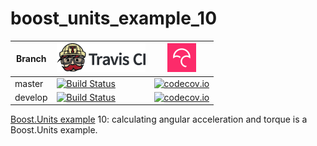 # boost_units_example_10

Branch|[![Travis CI logo](TravisCI.png)](https://travis-ci.org)|[![Codecov logo](Codecov.png)](https://www.codecov.io)
---|---|---
master|[![Build Status](https://travis-ci.org/richelbilderbeek/boost_units_example_10.svg?branch=master)](https://travis-ci.org/richelbilderbeek/boost_units_example_10)|[![codecov.io](https://codecov.io/github/richelbilderbeek/boost_units_example_10/coverage.svg?branch=master)](https://codecov.io/github/richelbilderbeek/boost_units_example_10/branch/master)
develop|[![Build Status](https://travis-ci.org/richelbilderbeek/boost_units_example_10.svg?branch=develop)](https://travis-ci.org/richelbilderbeek/boost_units_example_10)|[![codecov.io](https://codecov.io/github/richelbilderbeek/boost_units_example_10/coverage.svg?branch=develop)](https://codecov.io/github/richelbilderbeek/boost_units_example_10/branch/develop)

[Boost.Units example](http://www.github.com/richelbilderbeek/boost_units_example) 10: calculating angular acceleration and torque is a Boost.Units example. 
